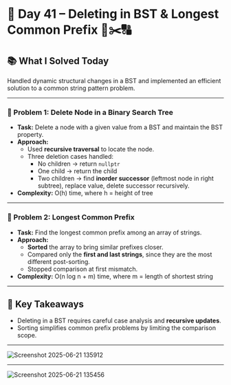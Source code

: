 # 🚀 Day 41 – Deleting in BST & Longest Common Prefix 🌳✂️🔠

## 📚 What I Solved Today

Handled dynamic structural changes in a BST and implemented an efficient solution to a common string pattern problem.

---

### 🧠 Problem 1: Delete Node in a Binary Search Tree
- **Task:** Delete a node with a given value from a BST and maintain the BST property.
- **Approach:**  
  - Used **recursive traversal** to locate the node.  
  - Three deletion cases handled:
    - No children → return `nullptr`
    - One child → return the child
    - Two children → find **inorder successor** (leftmost node in right subtree), replace value, delete successor recursively.
- **Complexity:** O(h) time, where h = height of tree

---

### 🧠 Problem 2: Longest Common Prefix
- **Task:** Find the longest common prefix among an array of strings.
- **Approach:**  
  - **Sorted** the array to bring similar prefixes closer.  
  - Compared only the **first and last strings**, since they are the most different post-sorting.  
  - Stopped comparison at first mismatch.
- **Complexity:** O(n log n + m) time, where m = length of shortest string

---

## 🧠 Key Takeaways

- Deleting in a BST requires careful case analysis and **recursive updates**.  
- Sorting simplifies common prefix problems by limiting the comparison scope.

---

![Screenshot 2025-06-21 135912](https://github.com/user-attachments/assets/065499f3-fb98-4c4c-93d9-f2c1a9b09784)

---
![Screenshot 2025-06-21 135456](https://github.com/user-attachments/assets/78753b3a-48ae-47c4-bdec-95332930a3ab)


